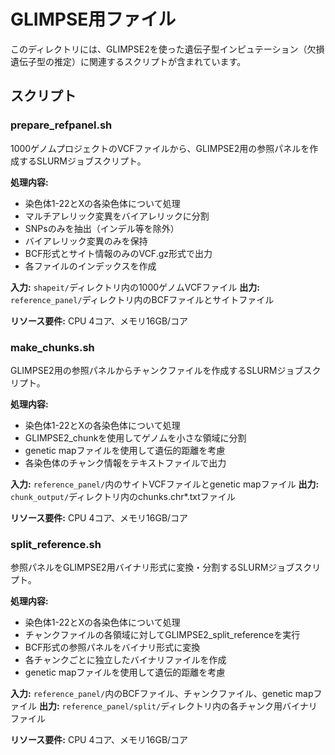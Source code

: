 # GLIMPSE用ファイル

このディレクトリには、GLIMPSE2を使った遺伝子型インピュテーション（欠損遺伝子型の推定）に関連するスクリプトが含まれています。

## スクリプト

### prepare_refpanel.sh

1000ゲノムプロジェクトのVCFファイルから、GLIMPSE2用の参照パネルを作成するSLURMジョブスクリプト。

**処理内容:**
- 染色体1-22とXの各染色体について処理
- マルチアレリック変異をバイアレリックに分割
- SNPsのみを抽出（インデル等を除外）
- バイアレリック変異のみを保持
- BCF形式とサイト情報のみのVCF.gz形式で出力
- 各ファイルのインデックスを作成

**入力:** `shapeit/`ディレクトリ内の1000ゲノムVCFファイル
**出力:** `reference_panel/`ディレクトリ内のBCFファイルとサイトファイル

**リソース要件:** CPU 4コア、メモリ16GB/コア

### make_chunks.sh

GLIMPSE2用の参照パネルからチャンクファイルを作成するSLURMジョブスクリプト。

**処理内容:**
- 染色体1-22とXの各染色体について処理
- GLIMPSE2_chunkを使用してゲノムを小さな領域に分割
- genetic mapファイルを使用して遺伝的距離を考慮
- 各染色体のチャンク情報をテキストファイルで出力

**入力:** `reference_panel/`内のサイトVCFファイルとgenetic mapファイル
**出力:** `chunk_output/`ディレクトリ内のchunks.chr*.txtファイル

**リソース要件:** CPU 4コア、メモリ16GB/コア

### split_reference.sh

参照パネルをGLIMPSE2用バイナリ形式に変換・分割するSLURMジョブスクリプト。

**処理内容:**
- 染色体1-22とXの各染色体について処理
- チャンクファイルの各領域に対してGLIMPSE2_split_referenceを実行
- BCF形式の参照パネルをバイナリ形式に変換
- 各チャンクごとに独立したバイナリファイルを作成
- genetic mapファイルを使用して遺伝的距離を考慮

**入力:** `reference_panel/`内のBCFファイル、チャンクファイル、genetic mapファイル
**出力:** `reference_panel/split/`ディレクトリ内の各チャンク用バイナリファイル

**リソース要件:** CPU 4コア、メモリ16GB/コア